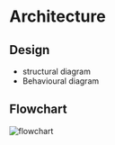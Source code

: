 # Architecture

## Design
* structural diagram
* Behavioural diagram

## Flowchart
![flowchart](https://user-images.githubusercontent.com/47153476/153707925-f589f546-bebf-4078-adb1-3788cfad8160.PNG)

